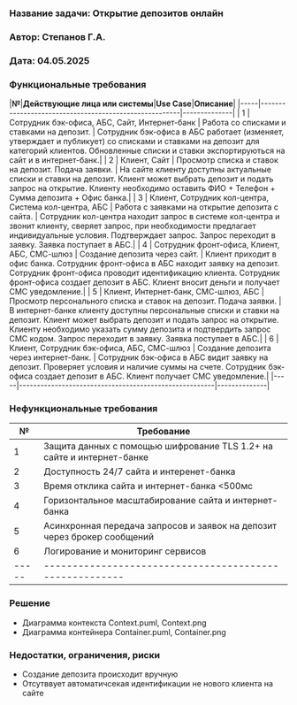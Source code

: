 ﻿### <a name="_b7urdng99y53"></a>**Название задачи: Открытие депозитов онлайн** 
### <a name="_hjk0fkfyohdk"></a>**Автор: Степанов Г.А.** 
### <a name="_uanumrh8zrui"></a>**Дата: 04.05.2025** 
### <a name="_3bfxc9a45514"></a>**Функциональные требования**  

|**№**|**Действующие лица или системы**|**Use Case**|**Описание**|
|-----|-------------------------------------------------------|--------------|
|  1  | Сотрудник бэк-офиса, АБС, Сайт, Интернет-банк         | Работа со списками и ставками на депозит.                         | Сотрудник бэк-офиса в АБС работает (изменяет, утверждает и публикует) со списками и ставками на депозит для категорий клиентов. Обновленные списки и ставки экспортируються на сайт и в интернет-банк.|
|  2  | Клиент, Сайт                                          | Просмотр списка и ставок на депозит. Подача заявки.               | На сайте клиенту доступны актуальные списки и ставки на депозит. Клиент может выбрать депозит и подать запрос на открытие. Клиенту необходимо оставить ФИО + Телефон + Сумма депозита + Офис банка.|
|  3  | Клиент, Сотрудник кол-центра, Система кол-центра, АБС | Работа с заявками на открытие депозита с сайта.                   | Сотрудник кол-центра находит запрос в системе кол-центра и звонит клиенту, сверяет запрос, при необходимости предлагает индивидуальные условия. Подтверждает запрос. Запрос переходит в заявку. Заявка поступает в АБС.|
|  4  | Сотрудник фронт-офиса, Клиент, АБС, СМС-шлюз          | Создание депозита через сайт.                                     | Клиент приходит в офис банка. Сотрудник фронт-офиса в АБС находит заявку на депозит. Сотрудник фронт-офиса проводит идентификацию клиента. Сотрудник фронт-офиса создает депозит в АБС. Клиент вносит деньги и получает CMC уведомление.|
|  5  | Клиент, Интернет-банк, СМС-шлюз, АБС                  | Просмотр персонального списка и ставок на депозит. Подача заявки. | В интернет-банке клиенту доступны персональные списки и ставки на депозит. Клиент может выбрать депозит и подать запрос на открытие. Клиенту необходимо указать сумму депозита и подтвердить запрос СМС кодом. Запрос переходит в заявку. Заявка поступает в АБС.|
|  6  | Клиент, Сотрудник бэк-офиса, АБС, СМС-шлюз            | Создание депозита через интернет-банк.                            | Сотрудник бэк-офиса в АБС видит заявку на депозит. Проверяет условия и наличие суммы на счете. Сотрудник бэк-офиса создает депозит в АБС. Клиент получает CMC уведомление.|
|-----|-------------------------------------------------------|--------------|

### <a name="_u8xz25hbrgql"></a>**Нефункциональные требования**

|**№**|**Требование**|
|-----|-------------------------------------------------------|
|  1  | Защита данных с помощью шифрование TLS 1.2+ на сайте и интернет-банке|
|  2  | Доступность 24/7 сайта и интеренет-банка |
|  3  | Время отклика сайта и интернет-банка <500мс |
|  4  | Горизонтальное масштабирование сайта и интернет-банка |
|  5  | Асинхронная передача запросов и заявок на депозит через брокер сообщений |
|  6  | Логирование и мониторинг сервисов |
|-----|-------------------------------------------------------|

### <a name="_qmphm5d6rvi3"></a>**Решение**

 - Диаграмма контекста Context.puml, Context.png 
 - Диаграмма контейнера Container.puml, Container.png 

### **Недостатки, ограничения, риски**

 - Создание депозита происходит вручную
 - Отсутввует автоматичсекая идентификации не нового клиента на сайте  

